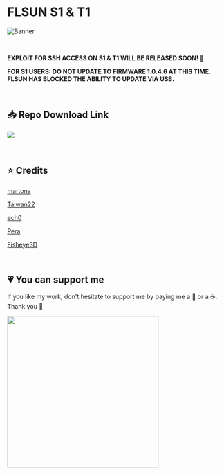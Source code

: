 # FLSUN S1 & T1

![Banner](https://github.com/user-attachments/assets/a2ebd6cd-e430-4d7b-a240-a8cac461b0c7)

<br />

**EXPLOIT FOR SSH ACCESS ON S1 & T1 WILL BE RELEASED SOON! 🙂**

**FOR S1 USERS: DO NOT UPDATE TO FIRMWARE 1.0.4.6 AT THIS TIME. FLSUN HAS BLOCKED THE ABILITY TO UPDATE VIA USB.**

<br />

## :inbox_tray: Repo Download Link

<a href="https://github.com/Guilouz/Flsun-S1/archive/refs/heads/main.zip" target="_blank"><img src="https://github.com/user-attachments/assets/696ef1b2-ce28-4c0d-b8b5-58ccd66d822b"></a>

<br />

## :star: Credits

[martona](https://github.com/martona)

[Taiwan22](https://github.com/Taiwan22)

[ech0](https://github.com/ech0devv)

[Pera](https://github.com/comradef191)

[Fisheye3D](https://github.com/Fisheye3D)

<br />

## :heartpulse: You can support me

If you like my work, don't hesitate to support me by paying me a 🍺 or a ☕. Thank you 🙂

<a href="https://ko-fi.com/guilouz" target="_blank"><img width="350" src="https://github.com/Guilouz/Creality-Helper-Script-Wiki/blob/main/docs/assets/img/home/Ko-fi.png?raw=true"></a>
